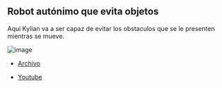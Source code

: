 ## Robot autónimo que evita objetos

Aqui Kylian va a ser capaz de evitar los obstaculos que se le presenten mientras se mueve.

![image](https://user-images.githubusercontent.com/114906861/211774306-88da2efa-0f80-43c2-b0d7-2eeb583343d5.PNG)

- [Archivo](https://github.com/LarryWestbrook/Maqueen/blob/main/microbit-video6.hex)

- [Youtube](https://youtube.com/shorts/Pi8JWDIwaa0)
